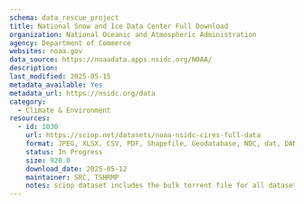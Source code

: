 ```yaml
---
schema: data_rescue_project 
title: National Snow and Ice Data Center Full Download
organization: National Oceanic and Atmospheric Administration
agency: Department of Commerce
websites: noaa.gov
data_source: https://noaadata.apps.nsidc.org/NOAA/
description: 
last_modified: 2025-05-15
metadata_available: Yes
metadata_url: https://nsidc.org/data
category:
  - Climate & Environment 
resources:
  - id: 1030
    url: https://sciop.net/datasets/noaa-nsidc-cires-full-data
    format: JPEG, XLSX, CSV, PDF, Shapefile, Geodatabase, NDC, dat, DAN, nc
    status: In Progress
    size: 920.0
    download_date: 2025-05-12
    maintainer: SRC, TSHRMP
    notes: sciop dataset includes the bulk torrent file for all datasets, individual torrent creation in progress
---
```

